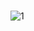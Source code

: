# 
![1](https://user-images.githubusercontent.com/48366464/174354154-6a096713-c886-4d1d-aab4-be764d75a913.png)
